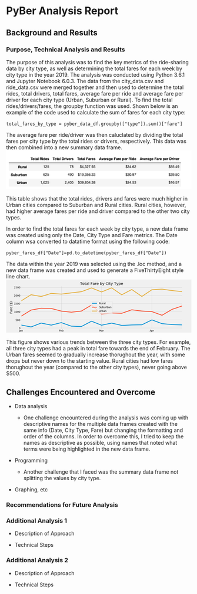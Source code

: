 # PyBer Analysis Report

## Background and Results

### Purpose, Technical Analysis and Results
   
   The purpose of this analysis was to find the key metrics of the ride-sharing data by city type, as well as determining the total fares for each week by city type in the year 2019. The analysis was conducted using Python 3.6.1 and Jupyter Notebook 6.0.3. The data from the city_data.csv and ride_data.csv were merged together and then used to determine the total rides, total drivers, total fares, average fare per ride and average fare per driver for each city type (Urban, Suburban or Rural). To find the total rides/drivers/fares, the groupby function was used. Shown below is an example of the code used to calculate the sum of fares for each city type:
   ```
   total_fares_by_type = pyber_data_df.groupby(["type"]).sum()["fare"]
   ```
   The average fare per ride/driver was then caluclated by dividing the total fares per city type by the total rides or drivers, respectively. This data was then combined into a new summary data frame. 
![Summary DF](https://github.com/oshadiw/PyBer_Analysis/blob/master/analysis/Summary%20DF.png) 

This table shows that the total rides, drivers and fares were much higher in Urban cities compared to Suburban and Rural cities. Rural cities, however, had higher average fares per ride and driver compared to the other two city types. 
  
  In order to find the total fares for each week by city type, a new data frame was created using only the Date, City Type and Fare metrics. The Date column wsa converted to datatime format using the following code:
  ```
  pyber_fares_df["Date"]=pd.to_datetime(pyber_fares_df["Date"])
  ```
  The data within the year 2019 was selected using the .loc method, and a new data frame was created and used to generate a FiveThirtyEight style line chart. 
![Line Chart](https://github.com/oshadiw/PyBer_Analysis/blob/master/analysis/ChallengeFig.png)

This figure shows various trends between the three city types. For example, all three city types had a peak in total fare towards the end of February. The Urban fares seemed to gradually increase thorughout the year, with some drops but never down to the starting value. Rural cities had low fares thorughout the year (compared to the other city types), never going above $500. 

## Challenges Encountered and Overcome

* Data analysis
   - One challenge encountered during the analysis was coming up with descriptive names for the multiple data frames created with the same info (Date, City Type, Fare) but changing the formatting and order of the columns. In order to overcome this, I tried to keep the names as descriptive as possible, using names that noted what terms were being highlighted in the new data frame. 

* Programming
   - Another challenge that I faced was the summary data frame not splitting the values by city type. 



* Graphing, etc


### Recommendations for Future Analysis

### Additional Analysis 1

* Description of Approach

* Technical Steps

### Additional Analysis 2

* Description of Approach

* Technical Steps
